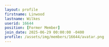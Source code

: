 ```yaml
---
layout: profile
firstname: Linwood
lastname: Wilkes
userid: 16644
position: [Former Member]
join_date: 2025-06-29 00:00:00 -0400
profile: /assets/img/members/16644/avatar.png
---
```

